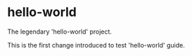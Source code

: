 # hello-world
The legendary 'hello-world' project.

This is the first change introduced to test 'hello-world' guide.
